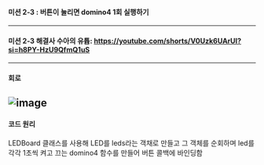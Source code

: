 #### 미션 2-3 : 버튼이 눌리면 domino4 1회 실행하기
---
#### 미션 2-3 해결사 수아의 유튭: https://youtube.com/shorts/V0Uzk6UArUI?si=h8PY-HzU9QfmQ1uS
---
#### 회로
![image](https://github.com/user-attachments/assets/942d67be-aac1-4577-99a2-63ebb42da008)
---
#### 코드 원리
LEDBoard 클래스를 사용해 LED를 leds라는 객채로 만들고 그 객체를 순회하며 led를 각각 1초씩 켜고 끄는 domino4 함수를 만들어 버튼 콜백에 바인딩함
